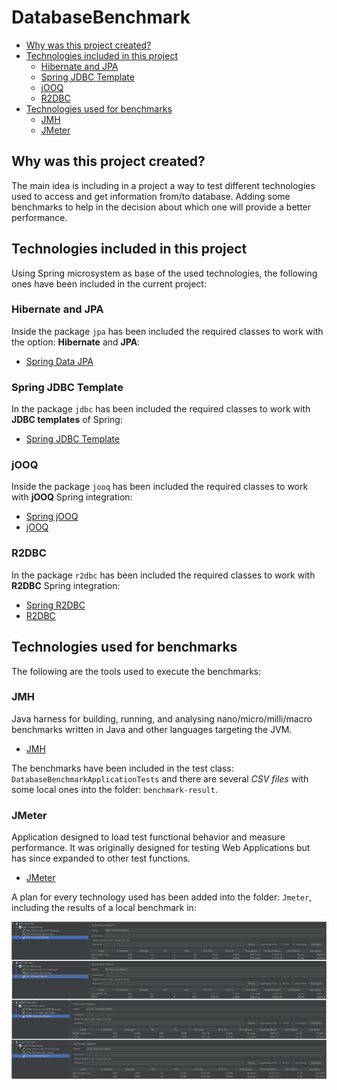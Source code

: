 # DatabaseBenchmark

- [Why was this project created?](#why-was-this-project-created)
- [Technologies included in this project](#technologies-included-in-this-project)
    - [Hibernate and JPA](#hibernate-and-jpa)
    - [Spring JDBC Template](#spring-jdbc-template)
    - [jOOQ](#jOOQ)
    - [R2DBC](#r2dbc)
- [Technologies used for benchmarks](#technologies-used-for-benchmarks)    
    - [JMH](#jmh)
    - [JMeter](#jmeter)

## Why was this project created?

The main idea is including in a project a way to test different technologies used to access and get information from/to database. Adding some benchmarks to help in the decision
about which one will provide a better performance.

## Technologies included in this project

Using Spring microsystem as base of the used technologies, the following ones have been included in the current project:

### Hibernate and JPA

Inside the package `jpa` has been included the required classes to work with the option: **Hibernate** and **JPA**:  

* [Spring Data JPA](https://docs.spring.io/spring-data/jpa/docs/current/reference/html/#reference)

### Spring JDBC Template

In the package `jdbc` has been included the required classes to work with **JDBC templates** of Spring:

* [Spring JDBC Template](https://docs.spring.io/spring-data/jdbc/docs/current/reference/html/#reference)

### jOOQ

Inside the package `jooq` has been included the required classes to work with **jOOQ** Spring integration:

* [Spring jOOQ](https://docs.spring.io/spring-boot/docs/current/reference/htmlsingle/#boot-features-jooq)
* [jOOQ](https://www.jooq.org)

### R2DBC

In the package `r2dbc` has been included the required classes to work with **R2DBC** Spring integration:

* [Spring R2DBC](https://docs.spring.io/spring-data/r2dbc/docs/current/reference/html/#reference)
* [R2DBC](https://r2dbc.io)

## Technologies used for benchmarks

The following are the tools used to execute the benchmarks:

### JMH

Java harness for building, running, and analysing nano/micro/milli/macro benchmarks written in Java and other languages targeting the JVM.

* [JMH](https://github.com/openjdk/jmh)

The benchmarks have been included in the test class: `DatabaseBenchmarkApplicationTests` and there are several *CSV files* with some local
ones into the folder: `benchmark-result`.

### JMeter

Application designed to load test functional behavior and measure performance. It was originally designed for testing Web Applications but has since expanded to other test
functions.

* [JMeter](https://jmeter.apache.org)

A plan for every technology used has been added into the folder: `Jmeter`, including the results of a local benchmark in:

![Alt text](/Jmeter/JMeter_Results.png?raw=true "Encryption endpoint")
